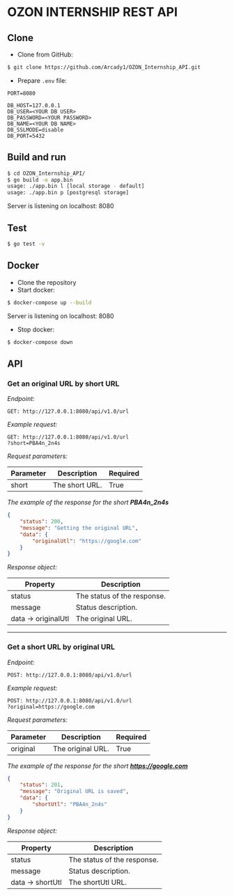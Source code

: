 # OZON INTERNSHIP REST API

## Clone 
* Clone from GitHub:

``` bash
$ git clone https://github.com/Arcady1/OZON_Internship_API.git
```

- Prepare `.env` file:

```
PORT=8080

DB_HOST=127.0.0.1
DB_USER=<YOUR DB USER>
DB_PASSWORD=<YOUR PASSWORD>
DB_NAME=<YOUR DB NAME>
DB_SSLMODE=disable
DB_PORT=5432
```

## Build and run

``` bash
$ cd OZON_Internship_API/
$ go build -o app.bin
usage: ./app.bin l [local storage - default] 
usage: ./app.bin p [postgresql storage]
```

Server is listening on localhost: 8080

## Test

```bash
$ go test -v
```

## Docker
- Clone the repository
- Start docker:

``` bash
$ docker-compose up --build
```

Server is listening on localhost: 8080

- Stop docker:

``` bash
$ docker-compose down
```

## API

### Get an original URL by short URL

_Endpoint:_

```GET: http://127.0.0.1:8080/api/v1.0/url```

_Example request:_

```
GET: http://127.0.0.1:8080/api/v1.0/url
?short=PBA4n_2n4s
```

_Request parameters:_

| Parameter | Description                                                            | Required |
|-----------|------------------------------------------------------------------------|----------|
| short     | The short URL.                                                         | True     |

_The example of the response for the short **PBA4n_2n4s**_

```json
{
    "status": 200,
    "message": "Getting the original URL",
    "data": {
        "originalUtl": "https://google.com"
    }
}
```

_Response object:_

| Property            | Description                                          | 
|---------------------|------------------------------------------------------|
| status              | The status of the response.                          |
| message             | Status description.                                  |
| data -> originalUtl | The original URL.                                    |

---

### Get a short URL by original URL

_Endpoint:_

```POST: http://127.0.0.1:8080/api/v1.0/url```

_Example request:_

```
POST: http://127.0.0.1:8080/api/v1.0/url
?original=https://google.com
```

_Request parameters:_

| Parameter | Description                                                            | Required |
|-----------|------------------------------------------------------------------------|----------|
| original  | The original URL.                                                      | True     |

_The example of the response for the short **https://google.com**_

```json
{
    "status": 201,
    "message": "Original URL is saved",
    "data": {
        "shortUtl": "PBA4n_2n4s"
    }
}
```

_Response object:_

| Property            | Description                                          | 
|---------------------|------------------------------------------------------|
| status              | The status of the response.                          |
| message             | Status description.                                  |
| data -> shortUtl    | The shortUtl URL.                                    |
